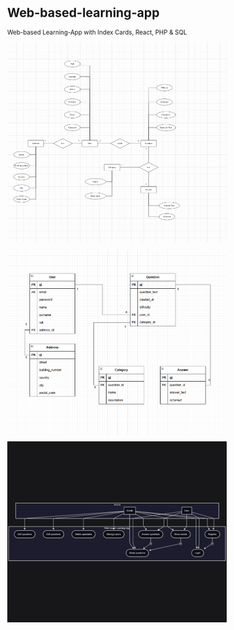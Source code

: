 # Web-based-learning-app
Web-based Learning-App with Index Cards, React, PHP &amp; SQL



![The ERD Diagram](docs/diagrams/erd.png)

![The RDBM Diagram](docs/diagrams/rdbm.png)

![The UML Use-Case Diagram](docs/use-case/uml_use_case_diagram.png)